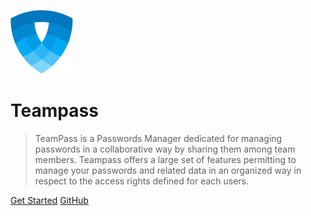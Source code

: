 ![logo](_media/teampass-logo2-login.png)

# Teampass

> TeamPass is a Passwords Manager dedicated for managing passwords in a collaborative way by sharing them among team members.
> Teampass offers a large set of features permitting to manage your passwords and related data in an organized way in respect to the access rights defined for each users.


[Get Started](#main)
[GitHub](https://github.com/nilsteampassnet/TeamPass)
